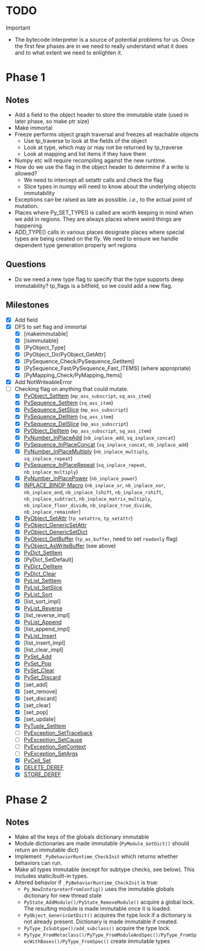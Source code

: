 # TODO

> [!IMPORTANT]
> - The bytecode interpreter is a source of potential problems for us. Once the first few phases are in we need to really understand what it does and to what extent we need to enlighten it.

# Phase 1

## Notes

- Add a field to the object header to store the immutable state (used in later phase, so make ptr size)
- Make immortal
- Freeze performs object graph traversal and freezes all reachable objects
  * Use tp_traverse to look at the fields of the object
  * Look at type, which may or may not be returned by tp_traverse
  * Look at mapping and list items if they have them
- Numpy etc will require recompiling against the new runtime.
- How do we use the flag in the object header to determine if a write is allowed?
  * We need to intercept all setattr calls and check the flag
  * Slice types in numpy will need to know about the underlying objects immutability
- Exceptions can be raised as late as possible.  *i.e.,* to the actual point of mutation.
- Places where Py_SET_TYPE() is called are worth keeping in mind when we add in regions. They are always places where weird things are happening.
- ADD_TYPE() calls in various places designate places where special types are being created on the fly.
  We need to ensure we handle dependent type generation properly wrt regions



## Questions
- Do we need a new type flag to specify that the type supports deep immutability? tp_flags is a bitfield, so we could add a new flag.


## Milestones 
- [x] Add field
- [x] DFS to set flag and immortal
    - [x] [makeimmutable]
    - [x] [isimmutable]
    - [x] [PyObject_Type]
    - [x] [PyObject_Dir/PyObject_GetAttr]
    - [x] [PySequence_Check/PySequence_GetItem]
    - [x] [PySequence_Fast/PySequence_Fast_ITEMS] (where appropriate)
    - [x] [PyMapping_Check/PyMapping_Items]
- [x] Add NotWriteableError
- [ ] Checking flag on anything that could mutate.
    - [x] [PyObject_SetItem](Objects/abstract.c#L212) (`mp_ass_subscript`, `sq_ass_item`)
    - [x] [PySequence_SetItem](Objects/abstract.c#1913) (`sq_ass_item`)
    - [x] [PySequence_SetSlice](Objects/abstract.c#L1981) (`mp_ass_subscript`)
    - [x] [PySequence_DelItem](Objects/abstract.c#L1948) (`sq_ass_item`)
    - [x] [PySequence_DelSlice](Objects/abstract.c#L2004) (`mp_ass_subscript`)
    - [x] [PyObject_DelItem](Objects/abstract.c#L246) (`mp_ass_subscript`, `sq_ass_item`)
    - [x] [PyNumber_InPlaceAdd](Objects/abstract.c#L1248) (`nb_inplace_add`, `sq_inplace_concat`)
    - [x] [PySequence_InPlaceConcat](Objects/abstract.c#L1800) (`sq_inplace_concat`, `nb_inplace_add`)
    - [x] [PyNumber_InPlaceMultiply](Objects/abstract.c#L1273) (`nb_inplace_multiply`, `sq_inplace_repeat`)
    - [x] [PySequence_InPlaceRepeat](Objects/abstract.c#L1829) (`sq_inplace_repeat`, `nb_inplace_multiply`)
    - [x] [PyNumber_InPlacePower](Objects/abstract.c#L1302) (`nb_inplace_power`)
    - [x] [INPLACE_BINOP Macro](Objects/abstract.c#L1233) (`nb_inplace_or`, `nb_inplace_xor`, `nb_inplace_and`, `nb_inplace_lshift`, `nb_inplace_rshift`, `nb_inplace_subtract`, `nb_inplace_matrix_multiply`, `nb_inplace_floor_divide`, `nb_inplace_true_divide`, `nb_inplace_remainder`)
    - [x] [PyObject_SetAttr](Objects/object.c#L1162) (`tp_setattro`, `tp_setattr`)
    - [x] [PyObject_GenericSetAttr](Objects/object.c#L1619)
    - [x] [PyObject_GenericSetDict](Objects/object.c#L1625)
    - [x] [PyObject_GetBuffer](Objects/abstract.c#L382) (`tp_as_buffer`, need to set `readonly` flag)
    - [x] [PyObject_AsWriteBuffer](Objects/abstract.c#L355) (see above)
    - [x] [PyDict_SetItem](Objects/dictobject.c#L1877)
    - [x] [PyDict_SetDefault]
    - [x] [PyDict_DelItem](Objects/dictobject.c#L1972)
    - [x] [PyDict_Clear](Objects/dictobject.c#L2063)
    - [x] [PyList_SetItem](Objects/listobject.c#L272)
    - [x] [PyList_SetSlice](Objects/listobject.c#L730)
    - [x] [PyList_Sort](Objects/listobject.c#L2516)
    - [x] [list_sort_impl]
    - [x] [PyList_Reverse](Objects/listobject.c#L2545)
    - [x] [list_reverse_impl]
    - [x] [PyList_Append](Objects/listobject.c#L340)
    - [x] [list_append_impl]
    - [x] [PyList_Insert](Objects/listobject.c#316)
    - [x] [list_insert_impl]
    - [x] [list_clear_impl]
    - [x] [PySet_Add](Objects/setobject.c#L2319)
    - [x] [PySet_Pop](Objects/setobject.c#L2346)
    - [x] [PySet_Clear](Objects/setobject.c#L2289)
    - [x] [PySet_Discard](Objects/setobject.c#L2309)
    - [x] [set_add]
    - [x] [set_remove]
    - [x] [set_discard]
    - [x] [set_clear]
    - [x] [set_pop]
    - [x] [set_update]
    - [x] [PyTuple_SetItem](Objects/tupleobject.c#L113)
    - [ ] [PyException_SetTraceback](Objects/exceptions.c#L387)
    - [ ] [PyException_SetCause](Objects/exceptions.c#L401)
    - [ ] [PyException_SetContext](Objects/exceptions.c#L417)
    - [ ] [PyException_SetArgs](Objects/exceptions.c#L430)
    - [x] [PyCell_Set](Objects/cellobject.c#L63)
    - [x] [DELETE_DEREF](Python/bytecodes.c)
    - [x] [STORE_DEREF](Python/bytecodes.c)

# Phase 2

## Notes
- Make all the keys of the globals dictionary immutable
- Module dictionaries are made immutable (`PyModule_GetDict()` should return an immutable dict)
- Implement `_PyBehaviorRuntime_CheckInit` which returns whether behaviors can run.
- Make all types immutable (except for subtype checks, see below). This includes static/built-in types.
- Altered behavior if `_PyBehaviorRuntime_CheckInit` is true:
  * `Py_NewInterpreterFromConfig()` uses the immutable globals dictionary for new thread state
  * `PyState_AddModule()/PyState_RemoveModule()` acquire a global lock. The resulting module is made immutable once it is loaded.
  * `PyObject_GenericGetDict()` acquires the type lock if a dictionary is not already present. Dictionary is made immutable if created.
  * `PyType_IsSubtype()/add_subclass()` acquire the type lock.
  * `PyType_FromMetaclass()/PyType_FromModuleAndSpec()/PyType_FromSpecWithBases()/PyType_FromSpec()` create immutable types
